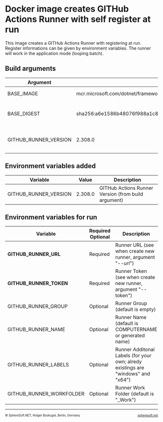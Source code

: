 # Docker image creates GITHub Actions Runner with self register at run

This image creates a GITHub Actions Runner with registering at run.
Register informations can be given by environment variables. The runner
will work in the application mode (looping batch).



## Build arguments

| Argument | Default | Description |
| --- | --- | --- |
| BASE_IMAGE | mcr.microsoft.com/dotnet/framework/sdk:4.8-windowsservercore-ltsc2019 | Base image (FROM) |
| BASE_DIGEST | sha256:a6e1586b48076f988a1c8a25b4c3cdecd585c4f99497127bb3432f7d72262704 | Base digest (for documentation only) |
| GITHUB_RUNNER_VERSION | 2.308.0 | GITHub Actions Runner Version |



## Environment variables added

| Variable | Value | Description |
| --- | --- | --- |
| GITHUB_RUNNER_VERSION | 2.308.0 | GITHub Actions Runner Version (from build argument) |



## Environment variables for run

| Variable | Required<br/>Optional | Description |
| --- | --- | --- |
| **GITHUB_RUNNER_URL** | Required | Runner URL (see when create new runner, argument "--url") |
| **GITHUB_RUNNER_TOKEN** | Required | Runner Token (see when create new runner, argument "--token") |
| GITHUB_RUNNER_GROUP | Optional | Runner Group (default is empty) |
| GITHUB_RUNNER_NAME | Optional | Runner Name (default is COMPUTERNAME or generated name) |
| GITHUB_RUNNER_LABELS | Optional | Runner Additonal Labels (for your own; alredy existings are "windows" and "x64") |
| GITHUB_RUNNER_WORKFOLDER | Optional | Runner Work Folder (default is "_Work") |



<!-- FOOTER -->
<hr style="height: 1px" />
<span style="font-size: 0.7em">© SphereSoft.NET, Holger Boskugel, Berlin, Germany</span>
<a href="http://spheresoft.net" style="font-size: 0.7em; float: right">spheresoft.net</a>
